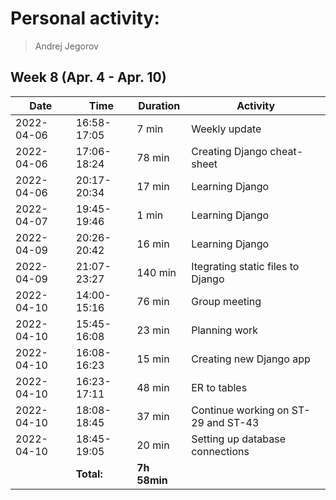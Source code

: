 # Personal activity:
> Andrej Jegorov

## Week 8 (Apr. 4 - Apr. 10)

| **Date**  | **Time**      | **Duration**  | **Activity** |
| --------  | ------------- | ------------  | ------------ |
| 2022-04-06 | 16:58-17:05 | 7 min | Weekly update |
| 2022-04-06 | 17:06-18:24 | 78 min | Creating Django cheat-sheet |
| 2022-04-06 | 20:17-20:34 | 17 min | Learning Django |
| 2022-04-07 | 19:45-19:46 | 1 min | Learning Django |
| 2022-04-09 | 20:26-20:42 | 16 min | Learning Django |
| 2022-04-09 | 21:07-23:27 | 140 min | Itegrating static files to Django |
| 2022-04-10 | 14:00-15:16 | 76 min | Group meeting |
| 2022-04-10 | 15:45-16:08 | 23 min | Planning work |
| 2022-04-10 | 16:08-16:23 | 15 min | Creating new Django app |
| 2022-04-10 | 16:23-17:11 | 48 min | ER to tables |
| 2022-04-10 | 18:08-18:45 | 37 min | Continue working on ST-29 and ST-43 |
| 2022-04-10 | 18:45-19:05 | 20 min | Setting up database connections |
|  | **Total:** | **7h 58min** | |
